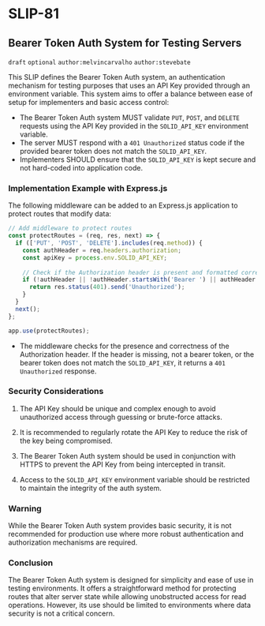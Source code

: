 # SLIP-81

Bearer Token Auth System for Testing Servers
--------------------------------------------

`draft` `optional` `author:melvincarvalho` `author:stevebate`

This SLIP defines the Bearer Token Auth system, an authentication mechanism for testing purposes that uses an API Key provided through an environment variable. This system aims to offer a balance between ease of setup for implementers and basic access control:

- The Bearer Token Auth system MUST validate `PUT`, `POST`, and `DELETE` requests using the API Key provided in the `SOLID_API_KEY` environment variable.
- The server MUST respond with a `401 Unauthorized` status code if the provided bearer token does not match the `SOLID_API_KEY`.
- Implementers SHOULD ensure that the `SOLID_API_KEY` is kept secure and not hard-coded into application code.

### Implementation Example with Express.js

The following middleware can be added to an Express.js application to protect routes that modify data:

```javascript
// Add middleware to protect routes
const protectRoutes = (req, res, next) => {
  if (['PUT', 'POST', 'DELETE'].includes(req.method)) {
    const authHeader = req.headers.authorization;
    const apiKey = process.env.SOLID_API_KEY;
    
    // Check if the Authorization header is present and formatted correctly
    if (!authHeader || !authHeader.startsWith('Bearer ') || authHeader.split(' ')[1] !== apiKey) {
      return res.status(401).send('Unauthorized');
    }
  }
  next();
};

app.use(protectRoutes);
```

- The middleware checks for the presence and correctness of the Authorization header. If the header is missing, not a bearer token, or the bearer token does not match the `SOLID_API_KEY`, it returns a `401 Unauthorized` response.

### Security Considerations

1. The API Key should be unique and complex enough to avoid unauthorized access through guessing or brute-force attacks.

2. It is recommended to regularly rotate the API Key to reduce the risk of the key being compromised.

3. The Bearer Token Auth system should be used in conjunction with HTTPS to prevent the API Key from being intercepted in transit.

4. Access to the `SOLID_API_KEY` environment variable should be restricted to maintain the integrity of the auth system.

### Warning

While the Bearer Token Auth system provides basic security, it is not recommended for production use where more robust authentication and authorization mechanisms are required.

### Conclusion

The Bearer Token Auth system is designed for simplicity and ease of use in testing environments. It offers a straightforward method for protecting routes that alter server state while allowing unobstructed access for read operations. However, its use should be limited to environments where data security is not a critical concern.
